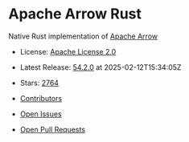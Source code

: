 # Apache Arrow Rust

Native Rust implementation of [Apache Arrow](https://github.com/apache/arrow)


- License: [Apache License 2.0](https://spdx.org/licenses/Apache-2.0.html)
- Latest Release: [54.2.0](https://github.com/apache/arrow-rs/releases/tag/54.2.0) at 2025-02-12T15:34:05Z
- Stars: [2764](https://github.com/apache/arrow-rs/stargazers)


- [Contributors](https://github.com/apache/arrow-rs/graphs/contributors)
- [Open Issues](https://github.com/apache/arrow-rs/issues?q=sort%3Aupdated-desc+is%3Aissue+is%3Aopen)
- [Open Pull Requests](https://github.com/apache/arrow-rs/pulls?q=sort%3Aupdated-desc+is%3Apr+is%3Aopen)
